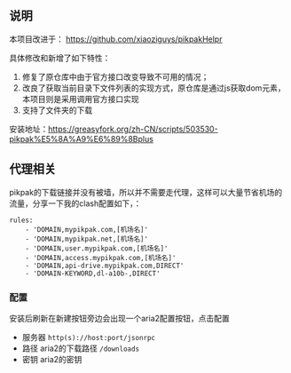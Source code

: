 ## 说明
本项目改进于： https://github.com/xiaoziguys/pikpakHelpr

具体修改和新增了如下特性：
1. 修复了原仓库中由于官方接口改变导致不可用的情况；
2. 改良了获取当前目录下文件列表的实现方式，原仓库是通过js获取dom元素，本项目则是采用调用官方接口实现
3. 支持了文件夹的下载

安装地址：https://greasyfork.org/zh-CN/scripts/503530-pikpak%E5%8A%A9%E6%89%8Bplus

## 代理相关

pikpak的下载链接并没有被墙，所以并不需要走代理，这样可以大量节省机场的流量，分享一下我的clash配置如下，：

```
rules:
    - 'DOMAIN,mypikpak.com,[机场名]'
    - 'DOMAIN,mypikpak.net,[机场名]'
    - 'DOMAIN,user.mypikpak.com,[机场名]'
    - 'DOMAIN,access.mypikpak.com,[机场名]'
    - 'DOMAIN,api-drive.mypikpak.com,DIRECT'
    - 'DOMAIN-KEYWORD,dl-a10b-,DIRECT'
```



### 配置
安装后刷新在新建按钮旁边会出现一个aria2配置按钮，点击配置
- 服务器 `http(s)://host:port/jsonrpc`
- 路径 aria2的下载路径 `/downloads`
- 密钥 aria2的密钥

